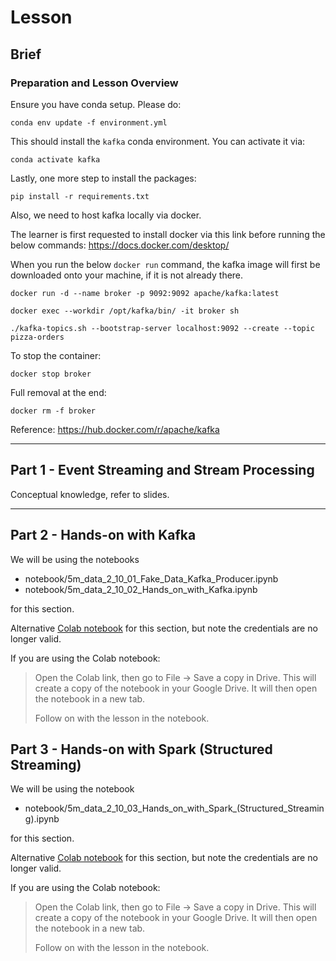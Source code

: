 # Lesson

## Brief

### Preparation and Lesson Overview

Ensure you have conda setup. Please do:

```
conda env update -f environment.yml
```

This should install the `kafka` conda environment. You can activate it via:

```
conda activate kafka
```

Lastly, one more step to install the packages:

```
pip install -r requirements.txt
```

Also, we need to host kafka locally via docker.

The learner is first requested to install docker via this link before running the below commands: https://docs.docker.com/desktop/

When you run the below `docker run` command, the kafka image will first be downloaded onto your machine, if it is not already there. 

```
docker run -d --name broker -p 9092:9092 apache/kafka:latest 
```

```
docker exec --workdir /opt/kafka/bin/ -it broker sh
```

```
./kafka-topics.sh --bootstrap-server localhost:9092 --create --topic pizza-orders
```

To stop the container:

```
docker stop broker
```

Full removal at the end: 

```
docker rm -f broker
```

Reference: https://hub.docker.com/r/apache/kafka


---

## Part 1 - Event Streaming and Stream Processing

Conceptual knowledge, refer to slides.

---

## Part 2 - Hands-on with Kafka

We will be using the notebooks
* notebook/5m_data_2_10_01_Fake_Data_Kafka_Producer.ipynb
* notebook/5m_data_2_10_02_Hands_on_with_Kafka.ipynb

for this section.

Alternative [Colab notebook](https://colab.research.google.com/drive/1WwwGa-tVIqr2aNLPrxqFqFyQAwrxU1JD?usp=sharing) for this section, but note the credentials are no longer valid.

If you are using the Colab notebook:
> Open the Colab link, then go to File -> Save a copy in Drive. This will create a copy of the notebook in your Google Drive. It will then open the notebook in a new tab.
>
> Follow on with the lesson in the notebook.

## Part 3 - Hands-on with Spark (Structured Streaming)

We will be using the notebook
* notebook/5m_data_2_10_03_Hands_on_with_Spark_(Structured_Streaming).ipynb

for this section.

Alternative [Colab notebook](https://colab.research.google.com/drive/1xSEbQmCNqW0HdyD8Z4jwKqCffTb28W7q?usp=sharing) for this section, but note the credentials are no longer valid.

If you are using the Colab notebook:
> Open the Colab link, then go to File -> Save a copy in Drive. This will create a copy of the notebook in your Google Drive. It will then open the notebook in a new tab.
>
> Follow on with the lesson in the notebook.
